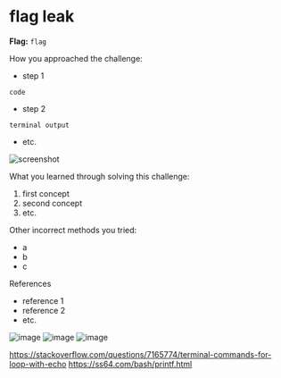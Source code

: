 # flag leak

**Flag:** `flag`

How you approached the challenge:

- step 1

```
code
```

- step 2

```
terminal output
```

- etc.

![screenshot](./screenshot.png)

What you learned through solving this challenge:

1. first concept
2. second concept
3. etc.

Other incorrect methods you tried:

- a
- b
- c

References

- reference 1
- reference 2
- etc.

![image](https://github.com/user-attachments/assets/9647bcf2-ef6b-4b51-9dbc-5e88f921ef24)
![image](https://github.com/user-attachments/assets/55681903-9f60-4bf1-a5be-1e46d79de354)
![image](https://github.com/user-attachments/assets/af7ac63b-c27f-4bda-aecd-c90862f37106)

https://stackoverflow.com/questions/7165774/terminal-commands-for-loop-with-echo
https://ss64.com/bash/printf.html
